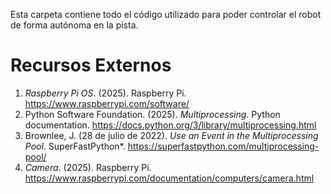 Esta carpeta contiene todo el código utilizado para poder controlar el robot de forma autónoma en la pista.

# Recursos Externos

1. *Raspberry Pi OS*. (2025). Raspberry Pi. <a id="raspberry-pi-os">https://www.raspberrypi.com/software/</a>
2. Python Software Foundation. (2025). *Multiprocessing*. Python documentation. <a id="multiprocessing">https://docs.python.org/3/library/multiprocessing.html</a>
3. Brownlee, J. (28 de julio de 2022). *Use an Event in the Multiprocessing Pool*. SuperFastPython*. <a id="multiprocessing-pool">https://superfastpython.com/multiprocessing-pool/</a>
4. *Camera*. (2025). Raspberry Pi. <a id="camera">https://www.raspberrypi.com/documentation/computers/camera.html</a>